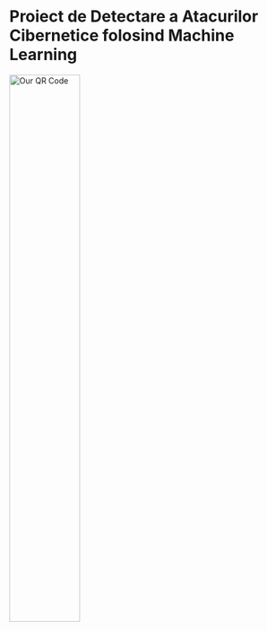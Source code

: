 # Proiect de Detectare a Atacurilor Cibernetice folosind Machine Learning


<img src="https://github.com/ai-in-actiune/identificarea_atacuri_cibernetice_siteuri_web/assets/93189591/14eca32f-41c6-4b0b-9dfb-88072dc564d1" alt="Our QR Code" width="50%">

